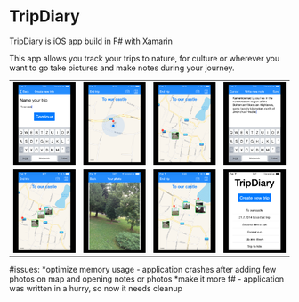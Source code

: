TripDiary
=========

TripDiary is iOS app build in F# with Xamarin

This app allows you track your trips to nature, for culture or wherever you want to go take pictures and make notes during your journey.


<table>
  <tr>
    <td><img src="https://raw.githubusercontent.com/Elywejnak/TripDiary/master/_screenshots/01.PNG" /></td>
    <td><img src="https://raw.githubusercontent.com/Elywejnak/TripDiary/master/_screenshots/02.PNG" /></td>
    <td><img src="https://raw.githubusercontent.com/Elywejnak/TripDiary/master/_screenshots/03.PNG" /></td>
    <td><img src="https://raw.githubusercontent.com/Elywejnak/TripDiary/master/_screenshots/04.PNG" /></td>
  </tr>
  <tr>
    <td><img src="https://raw.githubusercontent.com/Elywejnak/TripDiary/master/_screenshots/05.PNG" /></td>
    <td><img src="https://raw.githubusercontent.com/Elywejnak/TripDiary/master/_screenshots/06.PNG" /></td>
    <td><img src="https://raw.githubusercontent.com/Elywejnak/TripDiary/master/_screenshots/07.PNG" /></td>
    <td><img src="https://raw.githubusercontent.com/Elywejnak/TripDiary/master/_screenshots/08.PNG" /></td>
  </tr>
</table>


#issues:
*optimize memory usage - application crashes after adding few photos on map and opening notes or photos
*make it more f# - application was written in a hurry, so now it needs cleanup









